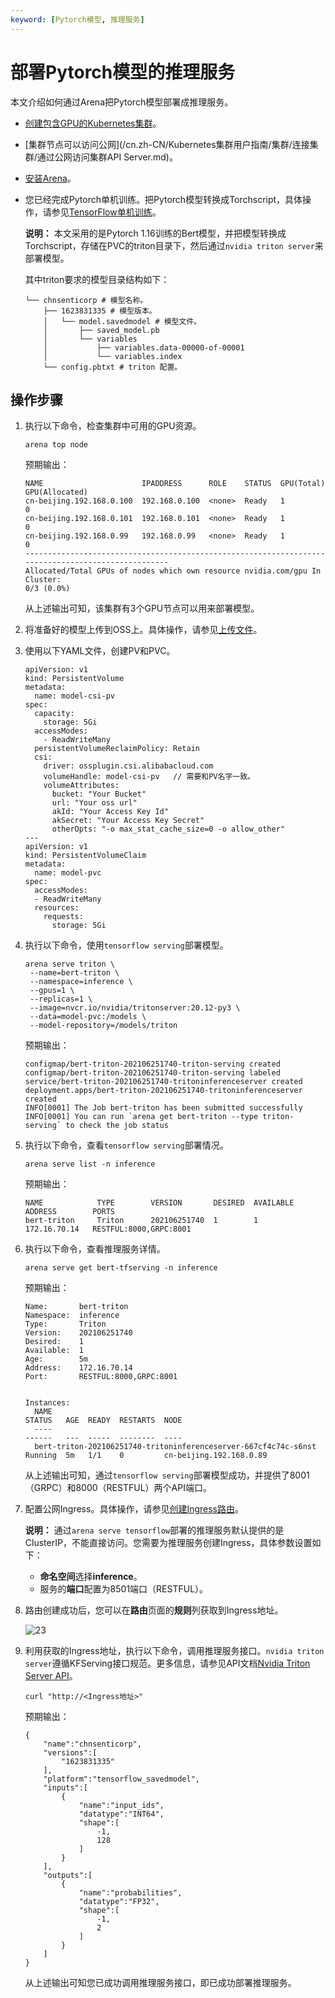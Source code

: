 ```yaml
---
keyword: [Pytorch模型, 推理服务]
---
```


# 部署Pytorch模型的推理服务

本文介绍如何通过Arena把Pytorch模型部署成推理服务。

-   [创建包含GPU的Kubernetes集群](/cn.zh-CN/Kubernetes集群用户指南/GPU/NPU/GPU调度/使用Kubernetes默认GPU调度.md)。
-   [集群节点可以访问公网](/cn.zh-CN/Kubernetes集群用户指南/集群/连接集群/通过公网访问集群API Server.md)。
-   [安装Arena]()。
-   您已经完成Pytorch单机训练。把Pytorch模型转换成Torchscript，具体操作，请参见[TensorFlow单机训练](/cn.zh-CN/云原生AI用户指南/模型训练/TensorFlow单机训练.md)。

    **说明：** 本文采用的是Pytorch 1.16训练的Bert模型，并把模型转换成Torchscript，存储在PVC的triton目录下，然后通过`nvidia triton server`来部署模型。

    其中triton要求的模型目录结构如下：

    ```
    └── chnsenticorp # 模型名称。
        ├── 1623831335 # 模型版本。
        │   └── model.savedmodel # 模型文件。
        │       ├── saved_model.pb
        │       └── variables
        │           ├── variables.data-00000-of-00001
        │           └── variables.index
        └── config.pbtxt # triton 配置。
    ```


## 操作步骤

1.  执行以下命令，检查集群中可用的GPU资源。

    ```
    arena top node
    ```

    预期输出：

    ```
    NAME                      IPADDRESS      ROLE    STATUS  GPU(Total)  GPU(Allocated)
    cn-beijing.192.168.0.100  192.168.0.100  <none>  Ready   1           0
    cn-beijing.192.168.0.101  192.168.0.101  <none>  Ready   1           0
    cn-beijing.192.168.0.99   192.168.0.99   <none>  Ready   1           0
    ---------------------------------------------------------------------------------------------------
    Allocated/Total GPUs of nodes which own resource nvidia.com/gpu In Cluster:
    0/3 (0.0%)
    ```

    从上述输出可知，该集群有3个GPU节点可以用来部署模型。

2.  将准备好的模型上传到OSS上。具体操作，请参见[上传文件](/cn.zh-CN/快速入门/控制台快速入门/上传文件.md)。

3.  使用以下YAML文件，创建PV和PVC。

    ```
    apiVersion: v1
    kind: PersistentVolume
    metadata:
      name: model-csi-pv
    spec:
      capacity:
        storage: 5Gi
      accessModes:
        - ReadWriteMany
      persistentVolumeReclaimPolicy: Retain
      csi:
        driver: ossplugin.csi.alibabacloud.com
        volumeHandle: model-csi-pv   // 需要和PV名字一致。
        volumeAttributes:
          bucket: "Your Bucket"
          url: "Your oss url"
          akId: "Your Access Key Id"
          akSecret: "Your Access Key Secret"
          otherOpts: "-o max_stat_cache_size=0 -o allow_other"
    ---
    apiVersion: v1
    kind: PersistentVolumeClaim
    metadata:
      name: model-pvc
    spec:
      accessModes:
      - ReadWriteMany
      resources:
        requests:
          storage: 5Gi
    ```

4.  执行以下命令，使用`tensorflow serving`部署模型。

    ```
    arena serve triton \
     --name=bert-triton \
     --namespace=inference \
     --gpus=1 \
     --replicas=1 \
     --image=nvcr.io/nvidia/tritonserver:20.12-py3 \
     --data=model-pvc:/models \
     --model-repository=/models/triton
    ```

    预期输出：

    ```
    configmap/bert-triton-202106251740-triton-serving created
    configmap/bert-triton-202106251740-triton-serving labeled
    service/bert-triton-202106251740-tritoninferenceserver created
    deployment.apps/bert-triton-202106251740-tritoninferenceserver created
    INFO[0001] The Job bert-triton has been submitted successfully
    INFO[0001] You can run `arena get bert-triton --type triton-serving` to check the job status
    ```

5.  执行以下命令，查看`tensorflow serving`部署情况。

    ```
    arena serve list -n inference
    ```

    预期输出：

    ```
    NAME            TYPE        VERSION       DESIRED  AVAILABLE  ADDRESS        PORTS
    bert-triton     Triton      202106251740  1        1          172.16.70.14   RESTFUL:8000,GRPC:8001
    ```

6.  执行以下命令，查看推理服务详情。

    ```
    arena serve get bert-tfserving -n inference
    ```

    预期输出：

    ```
    Name:       bert-triton
    Namespace:  inference
    Type:       Triton
    Version:    202106251740
    Desired:    1
    Available:  1
    Age:        5m
    Address:    172.16.70.14
    Port:       RESTFUL:8000,GRPC:8001
    
    
    Instances:
      NAME                                                             STATUS   AGE  READY  RESTARTS  NODE
      ----                                                             ------   ---  -----  --------  ----
      bert-triton-202106251740-tritoninferenceserver-667cf4c74c-s6nst  Running  5m   1/1    0         cn-beijing.192.168.0.89
    ```

    从上述输出可知，通过`tensorflow serving`部署模型成功，并提供了8001（GRPC）和8000（RESTFUL）两个API端口。

7.  配置公网Ingress。具体操作，请参见[创建Ingress路由](/cn.zh-CN/Kubernetes集群用户指南/网络/Ingress管理/创建Ingress路由.md)。

    **说明：** 通过`arena serve tensorflow`部署的推理服务默认提供的是ClusterIP，不能直接访问。您需要为推理服务创建Ingress，具体参数设置如下：

    -   **命名空间**选择**inference**。
    -   服务的**端口**配置为8501端口（RESTFUL）。
8.  路由创建成功后，您可以在**路由**页面的**规则**列获取到Ingress地址。

    ![23](https://static-aliyun-doc.oss-accelerate.aliyuncs.com/assets/img/zh-CN/5671666261/p295171.png)

9.  利用获取的Ingress地址，执行以下命令，调用推理服务接口。`nvidia triton server`遵循KFServing接口规范。更多信息，请参见API文档[Nvidia Triton Server API](https://github.com/triton-inference-server/server/blob/main/docs/inference_protocols.md)。

    ```
    curl "http://<Ingress地址>"
    ```

    预期输出：

    ```
    {
        "name":"chnsenticorp",
        "versions":[
            "1623831335"
        ],
        "platform":"tensorflow_savedmodel",
        "inputs":[
            {
                "name":"input_ids",
                "datatype":"INT64",
                "shape":[
                    -1,
                    128
                ]
            }
        ],
        "outputs":[
            {
                "name":"probabilities",
                "datatype":"FP32",
                "shape":[
                    -1,
                    2
                ]
            }
        ]
    }
    ```

    从上述输出可知您已成功调用推理服务接口，即已成功部署推理服务。


